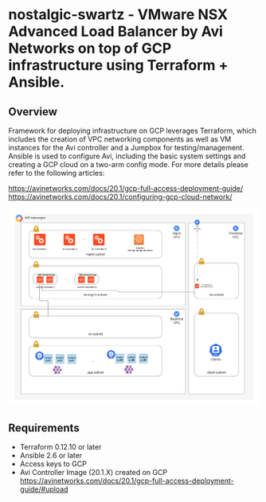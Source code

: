 # nostalgic-swartz - VMware NSX Advanced Load Balancer by Avi Networks on top of GCP infrastructure using Terraform + Ansible.

## Overview
Framework for deploying infrastructure on GCP leverages Terraform, which includes the creation of VPC networking components as well as VM instances for the Avi controller and a Jumpbox for testing/management. Ansible is used to configure Avi, including the basic system settings and creating a GCP cloud on a two-arm config mode. For more details please refer to the following articles:

https://avinetworks.com/docs/20.1/gcp-full-access-deployment-guide/
https://avinetworks.com/docs/20.1/configuring-gcp-cloud-network/


![Topology](nostalgic-swartz.png)

## Requirements
* Terraform 0.12.10 or later
* Ansible 2.6 or later
* Access keys to GCP
* Avi Controller Image (20.1.X) created on GCP   https://avinetworks.com/docs/20.1/gcp-full-access-deployment-guide/#upload
